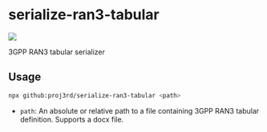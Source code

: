 # serialize-ran3-tabular

![](https://img.shields.io/badge/support-DOCX-blue)

3GPP RAN3 tabular serializer

## Usage

```sh
npx github:proj3rd/serialize-ran3-tabular <path>
```

- `path`: An absolute or relative path to a file containing 3GPP RAN3 tabular definition.
Supports a docx file.
